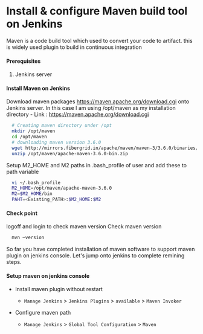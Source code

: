 #  Install & configure Maven build tool on Jenkins
Maven is a code build tool which used to convert your code to artifact. this is widely used plugin to build in continuous integration


#### Prerequisites
1. Jenkins server 

#### Install Maven on Jenkins
Download maven packages https://maven.apache.org/download.cgi onto Jenkins server. In this case I am using /opt/maven as my installation directory
	- Link : https://maven.apache.org/download.cgi
```sh
  # Creating maven directory under /opt
  mkdir /opt/maven
  cd /opt/maven
  # downloading maven version 3.6.0
  wget http://mirrors.fibergrid.in/apache/maven/maven-3/3.6.0/binaries/apache-maven-3.6.0-bin.zip
  unzip /opt/maven/apache-maven-3.6.0-bin.zip
 ```
	
Setup M2_HOME and M2 paths in .bash_profile of user and add these to path variable
```sh
  vi ~/.bash_profile
  M2_HOME=/opt/maven/apache-maven-3.6.0
  M2=$M2_HOME/bin
  PAHT=<Existing_PATH>:$M2_HOME:$M2
```
#### Check point 
logoff and login to check maven version
Check maven version 
```sh
  mvn –version
```
So far you have completed installation of maven software to support maven plugin on jenkins console. Let's jump onto jenkins to complete remining steps. 

#### Setup maven on jenkins console
- Install maven plugin without restart  
  - `Manage Jenkins` > `Jenkins Plugins` > `available` > `Maven Invoker`

- Configure maven path
  - `Manage Jenkins` > `Global Tool Configuration` > `Maven`

